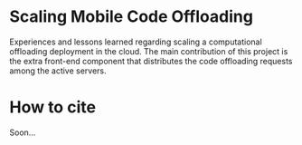 Scaling Mobile Code Offloading
==============================

Experiences and lessons learned regarding scaling a computational offloading deployment in the cloud.  The main contribution of this project is the extra front-end component that distributes the code offloading requests among the active servers.


How to cite
===========

Soon...



